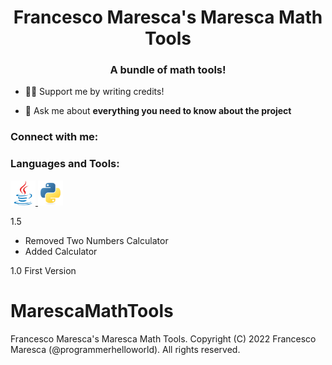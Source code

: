 

<h1 align="center">Francesco Maresca's Maresca Math Tools</h1>
<h3 align="center">A bundle of math tools!</h3>

- 👨‍💻 Support me by writing credits!

- 💬 Ask me about **everything you need to know about the project**

<h3 align="left">Connect with me:</h3>
<p align="left">
</p>

<h3 align="left">Languages and Tools:</h3>
<p align="left"> <a href="https://www.java.com" target="_blank" rel="noreferrer"> <img src="https://raw.githubusercontent.com/devicons/devicon/master/icons/java/java-original.svg" alt="java" width="40" height="40"/> </a> <a href="https://www.python.org" target="_blank" rel="noreferrer"> <img src="https://raw.githubusercontent.com/devicons/devicon/master/icons/python/python-original.svg" alt="python" width="40" height="40"/> </a> </p>

1.5

- Removed Two Numbers Calculator
- Added Calculator

1.0 
First Version


# MarescaMathTools
Francesco Maresca's Maresca Math Tools.  Copyright (C) 2022 Francesco Maresca (@programmerhelloworld). All rights reserved.
